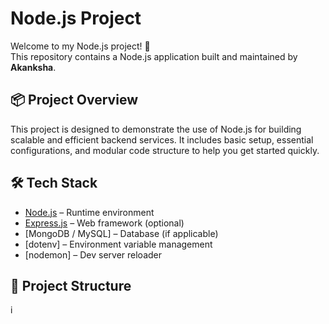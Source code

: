 # Node.js Project

Welcome to my Node.js project! 🚀  
This repository contains a Node.js application built and maintained by **Akanksha**.

## 📦 Project Overview

This project is designed to demonstrate the use of Node.js for building scalable and efficient backend services. It includes basic setup, essential configurations, and modular code structure to help you get started quickly.

## 🛠️ Tech Stack

- [Node.js](https://nodejs.org/) – Runtime environment
- [Express.js](https://expressjs.com/) – Web framework (optional)
- [MongoDB / MySQL] – Database (if applicable)
- [dotenv] – Environment variable management
- [nodemon] – Dev server reloader

## 📁 Project Structure

i